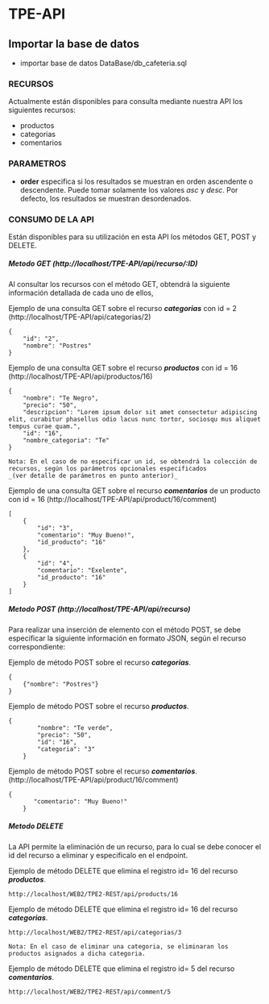 # TPE-API

## Importar la base de datos
- importar base de datos DataBase/db_cafeteria.sql

###  RECURSOS
Actualmente están disponibles para consulta mediante nuestra API los siguientes recursos:

- productos
- categorias
- comentarios

###  PARAMETROS

- **order** especifica si los resultados se muestran en orden ascendente o descendente. Puede tomar solamente los valores *asc* y *desc*. Por defecto, los resultados se muestran desordenados. 


###  CONSUMO DE LA API
Están disponibles para su utilización en esta API los métodos GET, POST y DELETE. 

##### Metodo GET (http://localhost/TPE-API/api/recurso/:ID)

Al consultar los recursos con el método GET, obtendrá la siguiente información detallada de cada uno de ellos, 

Ejemplo de una consulta GET sobre el recurso ***categorias*** con id = 2 (http://localhost/TPE-API/api/categorias/2)
```
{
    "id": "2",
    "nombre": "Postres"
}
```

Ejemplo de una consulta GET sobre el recurso ***productos*** con id = 16 (http://localhost/TPE-API/api/productos/16)

```
{
    "nombre": "Te Negro",
    "precio": "50",
    "descripcion": "Lorem ipsum dolor sit amet consectetur adipiscing elit, curabitur phasellus odio lacus nunc tortor, sociosqu mus aliquet tempus curae quam.",
    "id": "16",
    "nombre_categoria": "Te"
}
```
```
Nota: En el caso de no especificar un id, se obtendrá la colección de recursos, según los parámetros opcionales especificados 
_(ver detalle de parámetros en punto anterior)_
```
Ejemplo de una consulta GET sobre el recurso ***comentarios*** de un producto con id = 16 (http://localhost/TPE-API/api/product/16/comment)

```
[
    {
        "id": "3",
        "comentario": "Muy Bueno!",
        "id_producto": "16"
    },
    {
        "id": "4",
        "comentario": "Exelente",
        "id_producto": "16"
    }
]
```
##### Metodo POST (http://localhost/TPE-API/api/recurso)

Para realizar una inserción de elemento con el método POST, se debe especificar la siguiente información en formato JSON, según el recurso correspondiente:

Ejemplo de método POST sobre el recurso ***categorias***.

```
{
    {"nombre": "Postres"}
}
```

Ejemplo de método POST sobre el recurso ***productos***.

```
{
        "nombre": "Te verde",
        "precio": "50",
        "id": "16",
        "categoria": "3"
    }
```
Ejemplo de método POST sobre el recurso ***comentarios***.(http://localhost/TPE-API/api/product/16/comment)


```
{
       "comentario": "Muy Bueno!"
    }
```


##### Metodo DELETE

La API permite la eliminación de un recurso, para lo cual se debe conocer el id del recurso a eliminar y especificalo en el endpoint. 

Ejemplo de método DELETE que elimina el registro id= 16 del recurso ***productos***.

```
http://localhost/WEB2/TPE2-REST/api/products/16
```
Ejemplo de método DELETE que elimina el registro id= 16 del recurso ***categorias***.

```
http://localhost/WEB2/TPE2-REST/api/categorias/3
```
```
Nota: En el caso de eliminar una categoria, se eliminaran los productos asignados a dicha categoria.
```
Ejemplo de método DELETE que elimina el registro id= 5 del recurso ***comentarios***.

```
http://localhost/WEB2/TPE2-REST/api/comment/5
```
